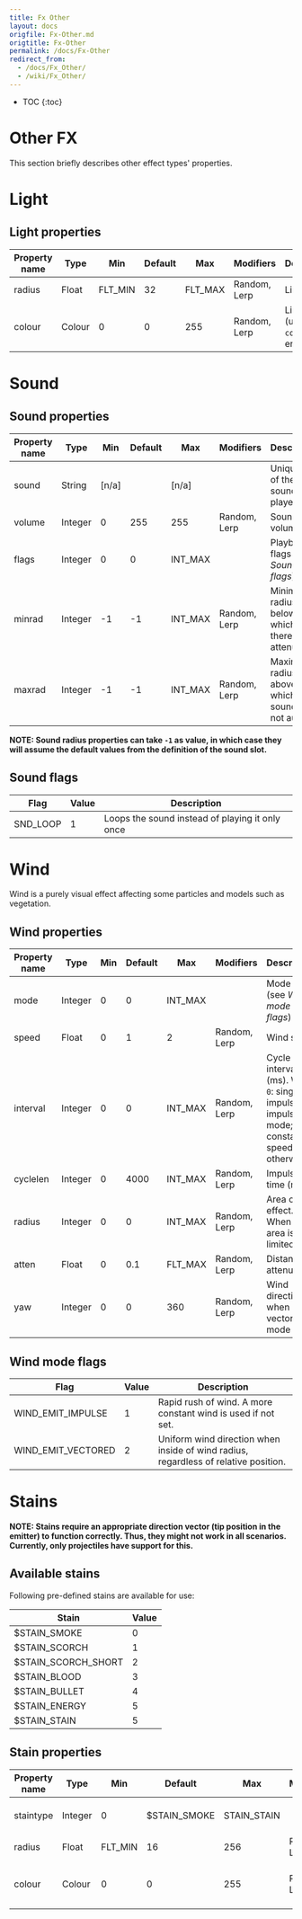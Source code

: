 ```yaml
---
title: Fx Other
layout: docs
origfile: Fx-Other.md
origtitle: Fx-Other
permalink: /docs/Fx-Other
redirect_from:
  - /docs/Fx_Other/
  - /wiki/Fx_Other/
---
```

* TOC
{:toc}
# Other FX

This section briefly describes other effect types' properties.

# Light

## Light properties

| Property name | Type   | Min     | Default | Max     | Modifiers    | Description                                  |
|---------------|--------|---------|---------|---------|--------------|----------------------------------------------|
| radius        | Float  | FLT_MIN | 32      | FLT_MAX | Random, Lerp | Light radius                                 |
| colour        | Colour | 0       | 0       | 255     | Random, Lerp | Light colour (unless `colorized` is enabled) |

# Sound

## Sound properties

| Property name | Type    | Min   | Default | Max     | Modifiers    | Description                                        |
|---------------|---------|-------|---------|---------|--------------|----------------------------------------------------|
| sound         | String  | [n/a] |         | [n/a]   |              | Unique ID of the sound to be played                |
| volume        | Integer | 0     | 255     | 255     | Random, Lerp | Sound volume                                       |
| flags         | Integer | 0     | 0       | INT_MAX |              | Playback flags (see *Sound flags*)                 |
| minrad        | Integer | -1    | -1      | INT_MAX | Random, Lerp | Minimum radius, below which there's no attenuation |
| maxrad        | Integer | -1    | -1      | INT_MAX | Random, Lerp | Maximum radius, above which sound is not audible   |

**NOTE: Sound radius properties can take `-1` as value, in which case they will assume the default values from the definition of the sound slot.**

## Sound flags

| Flag      | Value | Description                                     |
|-----------|-------|-------------------------------------------------|
| SND_LOOP  | 1     | Loops the sound instead of playing it only once |

# Wind

Wind is a purely visual effect affecting some particles and models such as vegetation.

## Wind properties

| Property name | Type    | Min   | Default | Max     | Modifiers    | Description                                                                                |
|---------------|---------|-------|---------|---------|--------------|--------------------------------------------------------------------------------------------|
| mode          | Integer | 0     | 0       | INT_MAX |              | Mode flags (see *Wind mode flags*)                                                         |
| speed         | Float   | 0     | 1       | 2       | Random, Lerp | Wind speed                                                                                 |
| interval      | Integer | 0     | 0       | INT_MAX | Random, Lerp | Cycle interval (ms). When `0`: single-impulse in impulse mode; constant speed otherwise    |
| cyclelen      | Integer | 0     | 4000    | INT_MAX | Random, Lerp | Impulse time (ms)                                                                          |
| radius        | Integer | 0     | 0       | INT_MAX | Random, Lerp | Area of effect. When `0` the area is not limited.                                          |
| atten         | Float   | 0     | 0.1     | FLT_MAX | Random, Lerp | Distance attenuation                                                                       |
| yaw           | Integer | 0     | 0       | 360     | Random, Lerp | Wind direction when in vectored mode                                                       |

## Wind mode flags

| Flag               | Value | Description                                                                         |
|--------------------|-------|-------------------------------------------------------------------------------------|
| WIND_EMIT_IMPULSE  | 1     | Rapid rush of wind. A more constant wind is used if not set.                        |
| WIND_EMIT_VECTORED | 2     | Uniform wind direction when inside of wind radius, regardless of relative position. |

# Stains

**NOTE: Stains require an appropriate direction vector (tip position in the emitter) to function correctly. Thus, they might not work in all scenarios. Currently, only projectiles have support for this.**

## Available stains

Following pre-defined stains are available for use:


| Stain                    | Value |
|--------------------------|-------|
| $STAIN_SMOKE             | 0     |
| $STAIN_SCORCH            | 1     |
| $STAIN_SCORCH_SHORT      | 2     |
| $STAIN_BLOOD             | 3     |
| $STAIN_BULLET            | 4     |
| $STAIN_ENERGY            | 5     |
| $STAIN_STAIN             | 5     |

## Stain properties

| Property name | Type    | Min     | Default      | Max         | Modifiers    | Description                                  |
|---------------|---------|---------|--------------|-------------|--------------|----------------------------------------------|
| staintype     | Integer | 0       | $STAIN_SMOKE | STAIN_STAIN |              | Stain (see *Available stains*)               |
| radius        | Float   | FLT_MIN | 16           | 256         | Random, Lerp | Stain size                                   |
| colour        | Colour  | 0       | 0            | 255         | Random, Lerp | Stain colour (unless `colorized` is enabled) |

